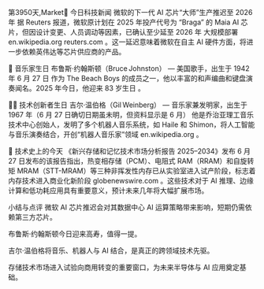 第3950天,Market📰 今日科技新闻
微软的下一代 AI 芯片“大师”生产推迟至 2026 年
据 Reuters 报道，微软原计划在 2025 年投产代号为 “Braga” 的 Maia AI 芯片，但因设计变更、人员调动等因素，已确认至少延至 2026 年 大规模部署 
en.wikipedia.org
reuters.com
。这一延迟意味着微软在自主 AI 硬件方面，将进一步依赖英伟达等芯片供应商的产品。

🎵 音乐家生日
布鲁斯·约翰斯顿（Bruce Johnston） — 美国歌手，出生于 1942 年 6 月 27 日
作为 The Beach Boys 的成员之一，他以丰富的和声编曲和键盘演奏闻名。2025 年今日，他迎来 83 岁生日 。

👨‍💻 技术创新者生日
吉尔·温伯格（Gil Weinberg） — 音乐家兼发明家，出生于 1967 年（6 月 27 日确切日期虽未明，但资料显示是 6 月）
他是乔治亚理工音乐技术中心创始人，发明了多个机器人音乐系统，如 Haile 和 Shimon，将人工智能与音乐演奏结合，开创“机器人音乐家”领域 
en.wikipedia.org
。

📜 技术史上的今天
《新兴存储和记忆技术市场分析报告 2025–2034》发布
6 月 27 日发布的该报告指出，热变相存储（PCM）、电阻式 RAM（RRAM）和自旋转矩 MRAM（STT-MRAM）等三种非挥发性内存已从实验室进入试产阶段，标志着内存技术进入商业化新阶段 
globenewswire.com
。这些技术对于 AI 推理、边缘计算和低功耗应用具有重要意义，预计未来几年将大幅扩展市场。

小结与点评
微软 AI 芯片推迟会对其数据中心 AI 运算策略带来影响，短期仍需依赖第三方芯片。

布鲁斯·约翰斯顿今日迎来高寿，值得一提。

吉尔·温伯格将音乐、机器人与 AI 结合，是真正的跨领域技术先驱。

存储技术市场进入试验向商用转变的重要窗口，为未来半导体与 AI 应用奠定基础。